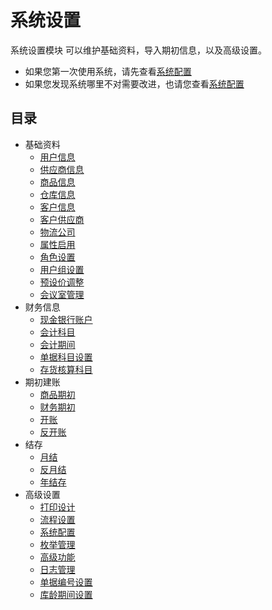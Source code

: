 # 系统设置 <Badge text="尽消存" />
系统设置模块 可以维护基础资料，导入期初信息，以及高级设置。
- 如果您第一次使用系统，请先查看[系统配置](高级设置.md#系统配置)
- 如果您发现系统哪里不对需要改进，也请您查看[系统配置](高级设置.md#系统配置)
## 目录
- 基础资料
  - [用户信息](基础资料.md#用户信息)
  - [供应商信息](基础资料.md#供应商信息)
  - [商品信息](基础资料.md#商品信息)
  - [仓库信息](基础资料.md#仓库信息)
  - [客户信息](基础资料.md#客户信息)
  - [客户供应商](基础资料.md#客户供应商)
  - [物流公司](基础资料.md#物流公司)
  - [属性启用](基础资料.md#属性启用)
  - [角色设置](基础资料.md#角色设置)
  - [用户组设置](基础资料.md#用户组设置)
  - [预设价调整](基础资料.md#预设价调整)
  - [会议室管理](基础资料.md#会议室管理)
- 财务信息
  - [现金银行账户](财务信息.md#现金银行账户)
  - [会计科目](财务信息.md#会计科目)
  - [会计期间](财务信息.md#会计期间)
  - [单据科目设置](财务信息.md#单据科目设置)
  - [存货核算科目](财务信息.md#存货核算科目)
- 期初建账
  - [商品期初](期初建账.md#商品期初)
  - [财务期初](期初建账.md#财务期初)
  - [开账](期初建账.md#开账)
  - [反开账](期初建账.md#反开账)
- 结存
  - [月结](结存.md#月结)
  - [反月结](结存.md#反月结)
  - [年结存](结存.md#年结存)
- 高级设置
  - [打印设计](高级设置.md#打印设计)
  - [流程设置](高级设置.md#流程设置)
  - [系统配置](高级设置.md#系统配置)
  - [枚举管理](高级设置.md#枚举管理)
  - [高级功能](高级设置.md#高级功能)
  - [日志管理](高级设置.md#日志管理)
  - [单据编号设置](高级设置.md#单据编号设置)
  - [库龄期间设置](高级设置.md#库龄期间设置)